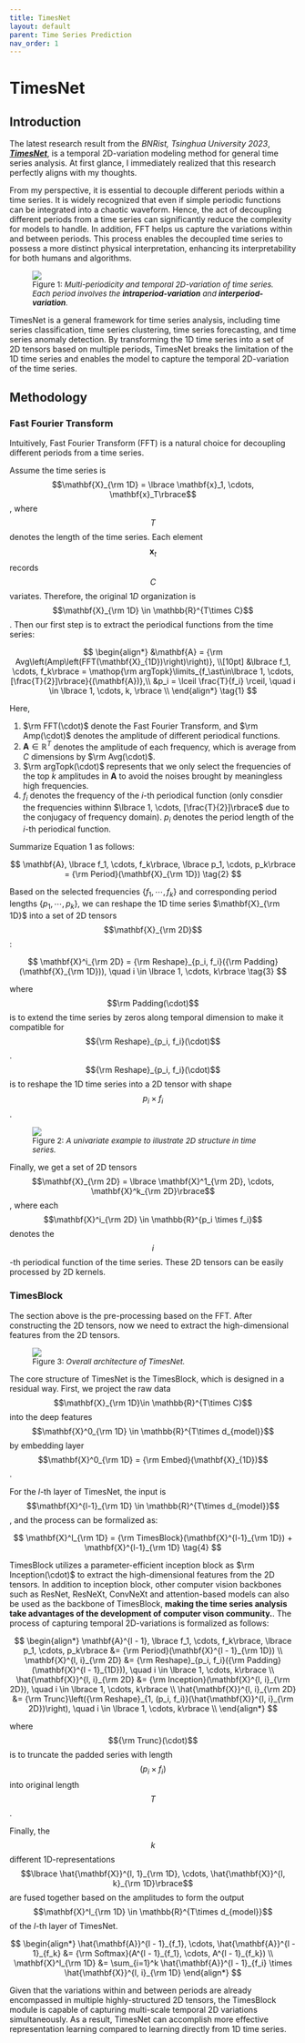 ```yaml
---
title: TimesNet
layout: default
parent: Time Series Prediction
nav_order: 1
---
```

# TimesNet

## Introduction

The latest research result from the *BNRist, Tsinghua University 2023*, [***TimesNet***](https://arxiv.org/pdf/2210.02186.pdf), is a temporal 2D-variation modeling method for general time series analysis. At first glance, I immediately realized that this research perfectly aligns with my thoughts.

From my perspective, it is essential to decouple different periods within a time series. It is widely recognized that even if simple periodic functions can be integrated into a chaotic waveform. Hence, the act of decoupling different periods from a time series can significantly reduce the complexity for models to handle. In addition, FFT helps us capture the variations within and between periods. This process enables the decoupled time series to possess a more distinct physical interpretation, enhancing its interpretability for both humans and algorithms.

<figure>
    <img src="../../assets/images/2d-variation_of_time_series.png">
    <figcaption style="font-size:10pt">Figure 1: <i>Multi-periodicity and temporal 2D-variation of time series. Each period involves the <b>intraperiod-variation</b> and <b>interperiod-variation</b>.</i></figcaption>
</figure>

TimesNet is a general framework for time series analysis, including time series classification, time series clustering, time series forecasting, and time series anomaly detection. By transforming the 1D time series into a set of 2D tensors based on multiple periods, TimesNet breaks the limitation of the 1D time series and enables the model to capture the temporal 2D-variation of the time series.

## Methodology

### Fast Fourier Transform

Intuitively, Fast Fourier Transform (FFT) is a natural choice for decoupling different periods from a time series. 

Assume the time series is $$\mathbf{X}_{\rm 1D} = \lbrace \mathbf{x}_1, \cdots, \mathbf{x}_T\rbrace$$, where $$T$$ denotes the length of the time series. Each element $$\mathbf{x}_t$$ records $$C$$ variates. Therefore, the original $1D$ organization is $$\mathbf{X}_{\rm 1D} \in \mathbb{R}^{T\times C}$$. Then our first step is to extract the periodical functions from the time series:

$$
\begin{align*}
&\mathbf{A} = {\rm Avg\left(Amp\left(FFT(\mathbf{X}_{1D})\right)\right)}, \\[10pt]
&\lbrace f_1, \cdots, f_k\rbrace = \mathop{\rm argTopk}\limits_{f_\ast\in\lbrace 1, \cdots, [\frac{T}{2}]\rbrace}{(\mathbf{A})},\\
&p_i = \lceil \frac{T}{f_i} \rceil, \quad i \in \lbrace 1, \cdots, k, \rbrace \\
\end{align*} \tag{1}
$$

Here, 

1. $\rm FFT(\cdot)$ denote the Fast Fourier Transform, and $\rm Amp(\cdot)$ denotes the amplitude of different periodical functions. 
2. $\mathbf{A} \in \mathbb{R}^{T}$ denotes the amplitude of each frequency, which is average from $C$ dimensions by $\rm Avg(\cdot)$. 
3. $\rm argTopk(\cdot)$ represents that we only select the frequencies of the top $k$ amplitudes in $\mathbf{A}$ to avoid the noises brought by meaningless high frequencies. 
4. $f_i$ denotes the frequency of the $i$-th periodical function (only consdier the frequencies withinn $\lbrace 1, \cdots, [\frac{T}{2}]\rbrace$ due to the conjugacy of frequency domain). $p_i$ denotes the period length of the $i$-th periodical function.

Summarize Equation $1$ as follows:

$$
\mathbf{A}, \lbrace f_1, \cdots, f_k\rbrace, \lbrace p_1, \cdots, p_k\rbrace = {\rm Period}(\mathbf{X}_{\rm 1D}) \tag{2}
$$

Based on the selected frequencies $\lbrace f_1, \cdots, f_k\rbrace$ and corresponding period lengths $\lbrace p_1, \cdots, p_k\rbrace$, we can reshape the 1D time series $\mathbf{X}_{\rm 1D}$ into a set of 2D tensors $$\mathbf{X}_{\rm 2D}$$:

$$
\mathbf{X}^i_{\rm 2D} = {\rm Reshape}_{p_i, f_i}({\rm Padding}(\mathbf{X}_{\rm 1D})), \quad i \in \lbrace 1, \cdots, k\rbrace \tag{3}
$$

where $$\rm Padding(\cdot)$$ is to extend the time series by zeros along temporal dimension to make it compatible for $${\rm Reshape}_{p_i, f_i}(\cdot)$$. $${\rm Reshape}_{p_i, f_i}(\cdot)$$ is to reshape the 1D time series into a 2D tensor with shape $$p_i \times f_i$$.

<figure>
    <img src="../../assets/images/example_to_illustrate_2D_structure.png">
    <figcaption style="font-size:10pt">Figure 2: <i>A univariate example to illustrate 2D structure in time series.</i></figcaption>
</figure>

Finally, we get a set of 2D tensors $$\mathbf{X}_{\rm 2D} = \lbrace \mathbf{X}^1_{\rm 2D}, \cdots, \mathbf{X}^k_{\rm 2D}\rbrace$$, where each $$\mathbf{X}^i_{\rm 2D} \in \mathbb{R}^{p_i \times f_i}$$ denotes the $$i$$-th periodical function of the time series. These 2D tensors can be easily processed by 2D kernels. 

###  TimesBlock

The section above is the pre-processing based on the FFT. After constructing the 2D tensors, now we need to extract the high-dimensional features from the 2D tensors.

<figure>
    <img src="../../assets/images/timesnet_structure.png">
    <figcaption style="font-size:10pt">Figure 3: <i>Overall architecture of TimesNet.</i></figcaption>
</figure>

The core structure of TimesNet is the TimesBlock, which is designed in a residual way. First, we project the raw data $$\mathbf{X}_{\rm 1D}\in \mathbb{R}^{T\times C}$$ into the deep features $$\mathbf{X}^0_{\rm 1D} \in \mathbb{R}^{T\times d_{model}}$$ by embedding layer $$\mathbf{X}^0_{\rm 1D} = {\rm Embed}(\mathbf{X}_{1D})$$. 

For the $l$-th layer of TimesNet, the input is $$\mathbf{X}^{l-1}_{\rm 1D} \in \mathbb{R}^{T\times d_{model}}$$, and the process can be formalized as:

$$
\mathbf{X}^l_{\rm 1D} = {\rm TimesBlock}(\mathbf{X}^{l-1}_{\rm 1D}) + \mathbf{X}^{l-1}_{\rm 1D} \tag{4}
$$

TimesBlock utilizes a parameter-efficient inception block as $\rm Inception(\cdot)$ to extract the high-dimensional features from the 2D tensors. In addition to inception block, other computer vision backbones such as ResNet, ResNeXt, ConvNeXt and attention-based models can also be used as the backbone of TimesBlock, **making the time series analysis take advantages of the development of computer vison community.**. The process of capturing temporal 2D-variations is formalized as follows:

$$
\begin{align*}
\mathbf{A}^{l - 1}, \lbrace f_1, \cdots, f_k\rbrace, \lbrace p_1, \cdots, p_k\rbrace &= {\rm Period}(\mathbf{X}^{l - 1}_{\rm 1D}) \\
\mathbf{X}^{l, i}_{\rm 2D} &= {\rm Reshape}_{p_i, f_i}({\rm Padding}(\mathbf{X}^{l - 1}_{1D})), \quad i \in \lbrace 1, \cdots, k\rbrace \\
\hat{\mathbf{X}}^{l, i}_{\rm 2D} &= {\rm Inception}(\mathbf{X}^{l, i}_{\rm 2D}), \quad i \in \lbrace 1, \cdots, k\rbrace \\
\hat{\mathbf{X}}^{l, i}_{\rm 2D} &= {\rm Trunc}\left({\rm Reshape}_{1, (p_i, f_i)}(\hat{\mathbf{X}}^{l, i}_{\rm 2D})\right), \quad i \in \lbrace 1, \cdots, k\rbrace \\
\end{align*}
$$

where $${\rm Trunc}(\cdot)$$ is to truncate the padded series with length $$(p_i \times f_i)$$ into original length $$T$$.

Finally, the $$k$$ different 1D-representations $$\lbrace \hat{\mathbf{X}}^{l, 1}_{\rm 1D}, \cdots, \hat{\mathbf{X}}^{l, k}_{\rm 1D}\rbrace$$ are fused together based on the amplitudes to form the output $$\mathbf{X}^l_{\rm 1D} \in \mathbb{R}^{T\times d_{model}}$$ of the $l$-th layer of TimesNet. 

$$
\begin{align*}
    \hat{\mathbf{A}}^{l - 1}_{f_1}, \cdots, \hat{\mathbf{A}}^{l - 1}_{f_k} &= {\rm Softmax}(A^{l - 1}_{f_1}, \cdots, A^{l - 1}_{f_k}) \\
    \mathbf{X}^l_{\rm 1D} &= \sum_{i=1}^k \hat{\mathbf{A}}^{l - 1}_{f_i} \times \hat{\mathbf{X}}^{l, i}_{\rm 1D}
\end{align*}
$$

Given that the variations within and between periods are already encompassed in multiple highly-structured 2D tensors, the TimesBlock module is capable of capturing multi-scale temporal 2D variations simultaneously. As a result, TimesNet can accomplish more effective representation learning compared to learning directly from 1D time series.